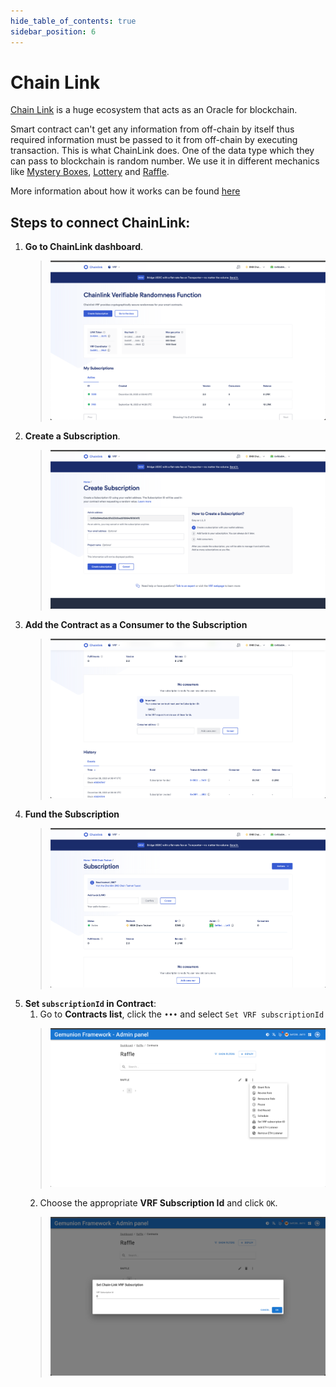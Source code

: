 ```yaml
---
hide_table_of_contents: true
sidebar_position: 6
---
```


# Chain Link

[Chain Link](https://chain.link/) is a huge ecosystem that acts as an Oracle for blockchain.

Smart contract can't get any information from off-chain by itself thus required information must be passed to it from
off-chain by executing transaction. This is what ChainLink does. One of the data type which they can pass to blockchain
is random number. We use it in different mechanics
like [Mystery Boxes](/admin/mechanics-marketing/mystery/), [Lottery](/admin/mechanics-gambling/lottery/)
and [Raffle](/admin/mechanics-gambling/raffle/).

More information about how it works can be found [here](https://docs.chain.link/docs/chainlink-vrf/)


## Steps to connect ChainLink:
1. **Go to ChainLink dashboard**.
   > ![](/img/admin/integrations/chain-link/chainlink_subscription_list.png)
1. **Create a Subscription**.
   > ![](/img/admin/integrations/chain-link/chainlink_subscription_create.png)
2. **Add the Contract as a Consumer to the Subscription**
   > ![](/img/admin/integrations/chain-link/chainlink_subscription_add_consumer.png)
3. **Fund the Subscription**
   > ![](/img/admin/integrations/chain-link/chainlink_subscription_fund.png)
4. **Set `subscriptionId` in Contract**:
    1. Go to **Contracts list**, click the `•••` and select `Set VRF subscriptionId`
   > ![](/img/admin/integrations/chain-link/contract_menu.png)
    2. Choose the appropriate **VRF Subscription Id** and click `OK`.
   > ![](/img/admin/integrations/chain-link/contract_subscription_id.png)
